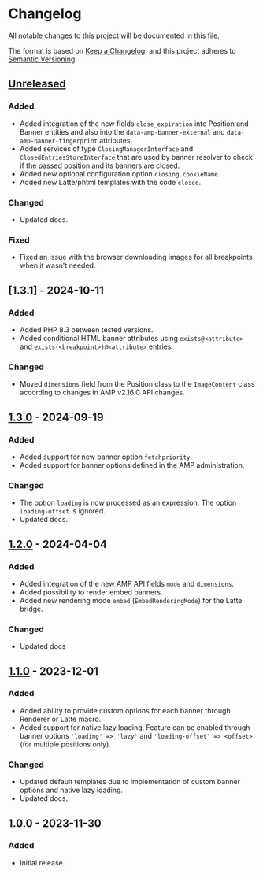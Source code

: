 # Changelog

All notable changes to this project will be documented in this file.

The format is based on [Keep a Changelog](https://keepachangelog.com/en/1.0.0/),
and this project adheres to [Semantic Versioning](https://semver.org/spec/v2.0.0.html).

## [Unreleased]
### Added
- Added integration of the new fields `close_expiration` into Position and Banner entities and also into the `data-amp-banner-external` and `data-amp-banner-fingerprint` attributes.
- Added services of type `ClosingManagerInterface` and `ClosedEntriesStoreInterface` that are used by banner resolver to check if the passed position and its banners are closed.
- Added new optional configuration option `closing.cookieName`.
- Added new Latte/phtml templates with the code `closed`.

### Changed
- Updated docs.

### Fixed
- Fixed an issue with the browser downloading images for all breakpoints when it wasn't needed.

## [1.3.1] - 2024-10-11
### Added
- Added PHP 8.3 between tested versions.
- Added conditional HTML banner attributes using `exists@<attribute>` and `exists(<breakpoint>)@<attribute>` entries.

### Changed
- Moved `dimensions` field from the Position class to the `ImageContent` class according to changes in AMP v2.16.0 API changes.

## [1.3.0] - 2024-09-19
### Added
- Added support for new banner option `fetchpriority`.
- Added support for banner options defined in the AMP administration.

### Changed
- The option `loading` is now processed as an expression. The option `loading-offset` is ignored.
- Updated docs.

## [1.2.0] - 2024-04-04
### Added
- Added integration of the new AMP API fields `mode` and `dimensions`.
- Added possibility to render embed banners.
- Added new rendering mode `embed` (`EmbedRenderingMode`) for the Latte bridge.

### Changed
- Updated docs

## [1.1.0] - 2023-12-01
### Added
- Added ability to provide custom options for each banner through Renderer or Latte macro.
- Added support for native lazy loading. Feature can be enabled through banner options `'loading' => 'lazy'` and `'loading-offset' => <offset>` (for multiple positions only).

### Changed
- Updated default templates due to implementation of custom banner options and native lazy loading.
- Updated docs.

## 1.0.0 - 2023-11-30
### Added

- Initial release.

[Unreleased]: https://github.com/68publishers/amp-client-js/compare/v1.3.1...HEAD
[1.3.0]: https://github.com/68publishers/amp-client-php/compare/v1.3.0...v1.3.1
[1.3.0]: https://github.com/68publishers/amp-client-php/compare/v1.2.0...v1.3.0
[1.2.0]: https://github.com/68publishers/amp-client-php/compare/v1.1.0...v1.2.0
[1.1.0]: https://github.com/68publishers/amp-client-php/compare/v1.0.0...v1.1.0
